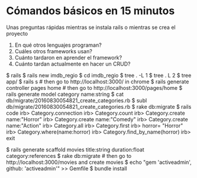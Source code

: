# Cómandos básicos en 15 minutos
Unas preguntas rápidas mientras se instala rails o mientras se crea el proyecto
1. En qué otros lenguajes programan?
2. Cuáles otros frameworks usan?
3. Cuánto tardaron en aprender el framework?
4. Cuánto tardan actualmente en hacer un CRUD?

$ rails
$ rails new imdb_regio
$ cd imdb_regio
$ tree . -L 1
$ tree . L 2
$ tree app/
$ rails s # then go to http://localhost:3000/ in chrome
$ rails generate controller pages home # then go to http://localhost:3000/pages/home
$ rails generate model category name:string
$ cat db/migrate/20160830054821_create_categories.rb
$ subl db/migrate/20160830054821_create_categories.rb
$ rake db:migrate
$ rails code
irb> Category.connection
irb> Category.count
irb> Category.create name:"Horror"
irb> Category.create name:"Comedy"
irb> Category.create name:"Action"
irb> Category.all
irb> Category.first
irb> horror= "Horror"
irb> Category.where(name:horror)
irb> Category.find_by_name(horror)
irb> exit

$ rails generate scaffold movies title:string duration:float category:references
$ rake db:migrate # then go to http://localhost:3000/movies and create movies
$ echo "gem 'activeadmin', github: 'activeadmin'" >> Gemfile
$ bundle install
